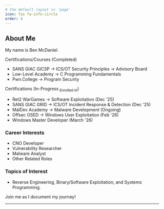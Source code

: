 ```yaml
---
# the default layout is 'page'
icon: fas fa-info-circle
order: 4
---
```


## About Me
My name is Ben McDaniel.

Certifications/Courses (Completed)
- SANS GIAC GICSP -> ICS/OT Security Principles -> Advisory Board
- Low-Level Academy -> C Programming Fundamentals
- Pwn.College -> Program Security

  
Certifications (In-Progress <sub>Enrolled In</sub>)
- Ret2 WarGames -> Software Exploitation (Dec '25)
- SANS GIAC GRID -> ICS/OT Incident Response & Detection (Dec '25)
- MalDev Academy -> Malware Development (Ongoing)
- Offsec OSED -> Windows User Exploitation (Feb '26)
- Windows Master Developer (March '26)


### Career Interests
- CNO Developer
- Vulnerability Researcher
- Malware Analyst
- Other Related Roles

### Topics of Interest
- Reverse Engineering, Binary/Software Exploitation, and Systems Programming.

Join me as I document my journey!

---
